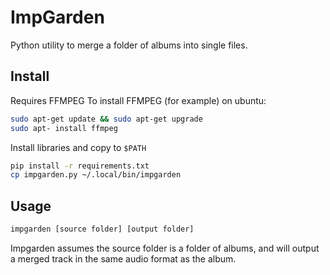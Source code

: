 # ImpGarden

Python utility to merge a folder of albums into single files.

## Install
Requires FFMPEG
To install FFMPEG (for example) on ubuntu:
```bash
sudo apt-get update && sudo apt-get upgrade
sudo apt- install ffmpeg
```

Install libraries and copy to `$PATH`
```bash
pip install -r requirements.txt 
cp impgarden.py ~/.local/bin/impgarden
```

## Usage
```bash
impgarden [source folder] [output folder]
```

Impgarden assumes the source folder is a folder of albums, and will output a merged track in the same audio format as the album.